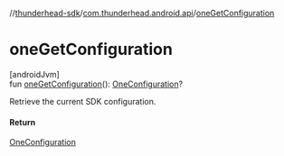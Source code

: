 //[thunderhead-sdk](../../index.md)/[com.thunderhead.android.api](index.md)/[oneGetConfiguration](one-get-configuration.md)

# oneGetConfiguration

[androidJvm]\
fun [oneGetConfiguration](one-get-configuration.md)(): [OneConfiguration](../com.thunderhead.android.api.configuration/-one-configuration/index.md)?

Retrieve the current SDK configuration.

#### Return

[OneConfiguration](../com.thunderhead.android.api.configuration/-one-configuration/index.md)

